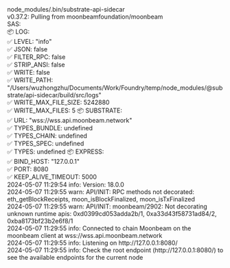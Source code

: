 <div id="termynal" data-termynal>
  <span data-ty="input"><span class="file-path"></span>node_modules/.bin/substrate-api-sidecar</span>
  <br>
  <span data-ty>v0.37.2: Pulling from moonbeamfoundation/moonbeam
    <br>SAS:
        <br>📦 LOG:
        <br>    ✅ LEVEL: "info"
        <br>    ✅ JSON: false
        <br>    ✅ FILTER_RPC: false
        <br>    ✅ STRIP_ANSI: false
        <br>    ✅ WRITE: false
        <br>    ✅ WRITE_PATH: "/Users/wuzhongzhu/Documents/Work/Foundry/temp/node_modules/@substrate/api-sidecar/build/src/logs"
        <br>    ✅ WRITE_MAX_FILE_SIZE: 5242880
        <br>    ✅ WRITE_MAX_FILES: 5
        📦 SUBSTRATE:
        <br>    ✅ URL: "wss://wss.api.moonbeam.network"
        <br>    ✅ TYPES_BUNDLE: undefined
        <br>    ✅ TYPES_CHAIN: undefined
        <br>    ✅ TYPES_SPEC: undefined
        <br>    ✅ TYPES: undefined
        📦 EXPRESS:
        <br>    ✅ BIND_HOST: "127.0.0.1"
        <br>    ✅ PORT: 8080
        <br>    ✅ KEEP_ALIVE_TIMEOUT: 5000
    <br>2024-05-07 11:29:54 info: Version: 18.0.0
    <br>2024-05-07 11:29:55 warn: API/INIT: RPC methods not decorated: eth_getBlockReceipts, moon_isBlockFinalized, moon_isTxFinalized
    <br>2024-05-07 11:29:55 warn: API/INIT: moonbeam/2902: Not decorating unknown runtime apis: 0xd0399cd053adda2b/1, 0xa33d43f58731ad84/2, 0xba8173bf23b2e6f8/1
    <br>2024-05-07 11:29:55 info: Connected to chain Moonbeam on the moonbeam client at wss://wss.api.moonbeam.network
    <br>2024-05-07 11:29:55 info: Listening on http://127.0.0.1:8080/
    <br>2024-05-07 11:29:55 info: Check the root endpoint (http://127.0.0.1:8080/) to see the available endpoints for the current node
  </span>
</div>